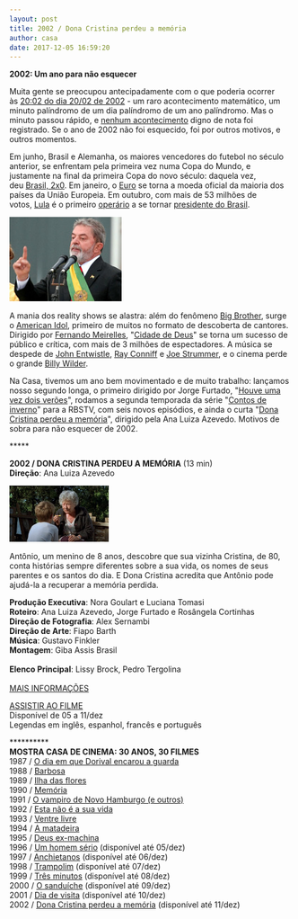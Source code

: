 ```yaml
---
layout: post
title: 2002 / Dona Cristina perdeu a memória
author: casa
date: 2017-12-05 16:59:20
---
```

**2002: Um ano para não esquecer**

Muita gente se preocupou antecipadamente com o que poderia ocorrer às [20:02 do dia 20/02 de 2002](https://www1.folha.uol.com.br/folha/reuters/ult112u12101.shtml) - um raro acontecimento matemático, um minuto palíndromo de um dia palíndromo de um ano palíndromo. Mas o minuto passou rápido, e [nenhum acontecimento](http://news.bbc.co.uk/2/hi/uk_news/1831240.stm) digno de nota foi registrado. Se o ano de 2002 não foi esquecido, foi por outros motivos, e outros momentos.

Em junho, Brasil e Alemanha, os maiores vencedores do futebol no século anterior, se enfrentam pela primeira vez numa Copa do Mundo, e justamente na final da primeira Copa do novo século: daquela vez, deu [Brasil, 2x0](https://youtu.be/6RFu-SYt-L8). Em janeiro, o [Euro](https://en.wikipedia.org/wiki/History_of_the_euro) se torna a moeda oficial da maioria dos países da União Europeia. Em outubro, com mais de 53 milhões de votos, [Lula](http://lula.com.br/) é o primeiro [operário](http://content.time.com/time/specials/packages/article/0,28804,1984685_1984864_1984866,00.html) a se tornar [presidente do Brasil](https://www.youtube.com/watch?v=vLM7_OmiMB8).

![](/uploads/lula1.jpg)

A mania dos reality shows se alastra: além do fenômeno [Big Brother](https://en.wikipedia.org/wiki/Big_Brother_(franchise)), surge o [American Idol](https://en.wikipedia.org/wiki/American_Idol), primeiro de muitos no formato de descoberta de cantores. Dirigido por [Fernando Meirelles](https://pt.wikipedia.org/wiki/Fernando_Meirelles), "[Cidade de Deus](https://www.youtube.com/watch?v=pUt-yPxOZqk)" se torna um sucesso de público e crítica, com mais de 3 milhões de espectadores. A música se despede de [John Entwistle](https://www.youtube.com/watch?v=2jPW0XWuo6g), [Ray Conniff](https://pt.wikipedia.org/wiki/Ray_Conniff) e [Joe Strummer](https://youtu.be/48-geUgSF8g), e o cinema perde o grande [Billy Wilder](https://youtu.be/bpC-XrpL39w).

Na Casa, tivemos um ano bem movimentado e de muito trabalho: lançamos nosso segundo longa, o primeiro dirigido por Jorge Furtado, "[Houve uma vez dois verões](https://www.casacinepoa.com.br/filmes/houve-uma-vez-dois-ver%C3%B5es/)", rodamos a segunda temporada da série "[Contos de inverno](https://www.casacinepoa.com.br/filmes/contos-de-inverno/)" para a RBSTV, com seis novos episódios, e ainda o curta "[Dona Cristina perdeu a memória](https://www.casacinepoa.com.br/filmes/dona-cristina-perdeu-a-mem%C3%B3ria/)", dirigido pela Ana Luiza Azevedo. Motivos de sobra para não esquecer de 2002.

\*\*\*\**

**2002 / DONA CRISTINA PERDEU A MEMÓRIA** (13 min)\
**Direção**: Ana Luiza Azevedo

![](/uploads/dcris-im.jpg)

Antônio, um menino de 8 anos, descobre que sua vizinha Cristina, de 80, conta histórias sempre diferentes sobre a sua vida, os nomes de seus parentes e os santos do dia. E Dona Cristina acredita que Antônio pode ajudá-la a recuperar a memória perdida.

**Produção Executiva**: Nora Goulart e Luciana Tomasi\
**Roteiro**: Ana Luiza Azevedo, Jorge Furtado e Rosângela Cortinhas\
**Direção de Fotografia**: Alex Sernambi\
**Direção de Arte**: Fiapo Barth\
**Música**: Gustavo Finkler\
**Montagem**: Giba Assis Brasil\
\
**Elenco Principal**: Lissy Brock, Pedro Tergolina\
 \
[MAIS INFORMAÇÕES](https://www.casacinepoa.com.br/filmes/dona-cristina-perdeu-a-mem%C3%B3ria/)

[A﻿SSISTIR AO FILME](https://vimeo.com/240478265)\
Disponível de 05 a 11/dez\
Legendas em inglês, espanhol, francês e português

\*\*\*\*\*\*\*\*\*\*\
**MOSTRA CASA DE CINEMA: 30 ANOS, 30 FILMES**\
1987 / [O dia em que Dorival encarou a guarda](https://www.casacinepoa.com.br/blog/2017-11-20-1986-87-o-dia-em-que-dorival-encarou-a-guarda/)\
1988 / [Barbosa](https://www.casacinepoa.com.br/blog/2017-11-21-1988-barbosa/)[](http://www.casacinepoa.com.br/o-blog/casa-30-anos/1988-barbosa)\
1989 / [Ilha das flores](https://www.casacinepoa.com.br/blog/2017-11-22-1989-ilha-das-flores/)\
1990 / [Memória](https://www.casacinepoa.com.br/blog/2017-11-23-1990-mem%C3%B3ria/)\
1991 / [O vampiro de Novo Hamburgo (e outros)](https://www.casacinepoa.com.br/blog/2017-11-24-1991-o-vampiro-de-novo-hamburgo-e-outros/)\
1992 / [Esta não é a sua vida](https://www.casacinepoa.com.br/blog/2017-11-25-1992-esta-n%C3%A3o-%C3%A9-a-sua-vida/)\
1993 / [Ventre livre](https://www.casacinepoa.com.br/blog/2017-11-26-1993-ventre-livre/)\
1994 / [A matadeira](https://www.casacinepoa.com.br/blog/2017-11-27-1994-a-matadeira/)\
1995 / [Deus ex-machina](https://www.casacinepoa.com.br/blog/2017-11-28-1995-deus-ex-machina/)\
1996 / [Um homem sério](https://vimeo.com/240142849) (disponível até 05/dez)\
1997 / [Anchietanos](https://vimeo.com/240152481) (disponível até 06/dez)\
1998 / [Trampolim](https://vimeo.com/240164806) (disponível até 07/dez)\
1999 / [Três minutos](https://vimeo.com/240196565) (disponível até 08/dez)\
2000 / [O sanduíche](https://vimeo.com/240198939) (disponível até 09/dez)\
2001 / [Dia de visita](https://vimeo.com/243380072) (disponível até 10/dez)\
2002 / [Dona Cristina perdeu a memória](https://vimeo.com/240478265) (disponível até 11/dez)